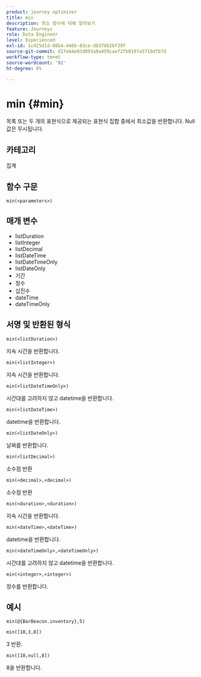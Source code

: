 ```yaml
---
product: journey optimizer
title: min
description: 최소 함수에 대해 알아보기
feature: Journeys
role: Data Engineer
level: Experienced
exl-id: 1c425d1d-08b4-446b-83ce-db376b2bf39f
source-git-commit: d17e64e03d093a8a459caef2fb0197a5710dfb7d
workflow-type: tm+mt
source-wordcount: '92'
ht-degree: 6%

---
```


# min {#min}

목록 또는 두 개의 표현식으로 제공되는 표현식 집합 중에서 최소값을 반환합니다. Null 값은 무시됩니다.

## 카테고리

집계

## 함수 구문

`min(<parameters>)`

## 매개 변수

* listDuration
* listInteger
* listDecimal
* listDateTime
* listDateTimeOnly
* listDateOnly
* 기간
* 정수
* 십진수
* dateTime
* dateTimeOnly

## 서명 및 반환된 형식

`min(<listDuration>)`

지속 시간을 반환합니다.

`min(<listInteger>)`

지속 시간을 반환합니다.

`min(<listDateTimeOnly>)`

시간대를 고려하지 않고 datetime을 반환합니다.

`min(<listDateTime>)`

datetime을 반환합니다.

`min(<listDateOnly>)`

날짜를 반환합니다.

`min(<listDecimal>)`

소수점 반환

`min(<decimal>,<decimal>)`

소수점 반환

`min(<duration>,<duration>)`

지속 시간을 반환합니다.

`min(<dateTime>,<dateTime>)`

datetime을 반환합니다.

`min(<dateTimeOnly>,<dateTimeOnly>)`

시간대를 고려하지 않고 datetime을 반환합니다.

`min(<integer>,<integer>)`

정수를 반환합니다.

## 예시

`min(@{BarBeacon.inventory},5)`

`min([10,3,8])`

3 반환.

`min([10,null,8])`

8을 반환합니다.
